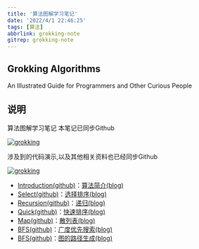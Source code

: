 ```yaml
---
title: '算法图解学习笔记'
date: '2022/4/1 22:46:25'
tags: [算法]
abbrlink: grokking-note
gitrep: grokking-note
---
```


## Grokking Algorithms

An Illustrated Guide for Programmers and Other Curious People

## 说明

算法图解学习笔记 本笔记已同步Github

[![grokking](https://github-readme-stats.vercel.app/api/pin/?username=ours1984&repo=grokking-note&show_owner)](https://github.com/ours1984/grokking-note)

涉及到的代码演示,以及其他相关资料也已经同步Github

[![grokking](https://github-readme-stats.vercel.app/api/pin/?username=ours1984&repo=note-code&show_owner)](https://github.com/ours1984/note-code)

<!--more-->

- [Introduction(github)](grokking-search.md)：[算法简介(blog)](https://blog.ours1984.top/posts/grokking-introduction/)
- [Select(github)](grokking-select.md)：[选择排序(blog)](https://blog.ours1984.top/posts/grokking-select/)
- [Recursion(github)](grokking-recursion.md)：[递归(blog)](https://blog.ours1984.top/posts/grokking-recursion/)
- [Quick(github)](grokking-search.md)：[快速排序(blog)](https://blog.ours1984.top/posts/grokking-quick/)
- [Map(github)](grokking-map.md)：[散列表(blog)](https://blog.ours1984.top/posts/grokking-map/)
- [BFS(github)](grokking-bfs.md)：[广度优先搜索(blog)](https://blog.ours1984.top/posts/grokking-bfs/)
- [BFS(github)](grokking-path.md)：[图的路径生成(blog)](https://blog.ours1984.top/posts/grokking-path/)
